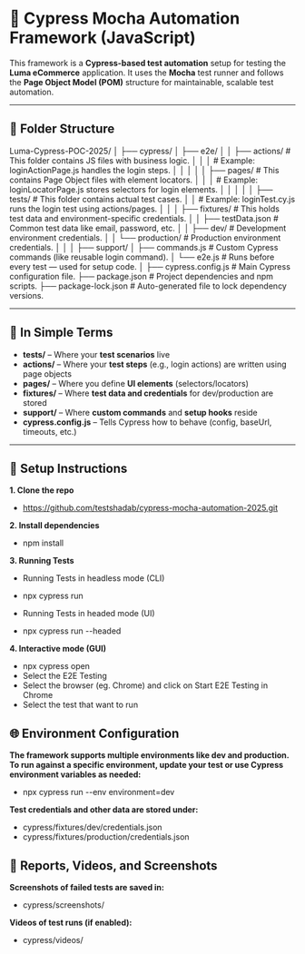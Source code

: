 # 📘 Cypress Mocha Automation Framework (JavaScript)

This framework is a **Cypress-based test automation** setup for testing the **Luma eCommerce** application. It uses the **Mocha** test runner and follows the **Page Object Model (POM)** structure for maintainable, scalable test automation.

---

## 📁 Folder Structure

Luma-Cypress-POC-2025/
│
├── cypress/
│   ├── e2e/
│   │   ├── actions/               # This folder contains JS files with business logic.
│   │   │                          # Example: loginActionPage.js handles the login steps.
│   │   │
│   │   ├── pages/                 # This contains Page Object files with element locators.
│   │   │                          # Example: loginLocatorPage.js stores selectors for login elements.
│   │   │
│   │   ├── tests/                 # This folder contains actual test cases.
│   │                              # Example: loginTest.cy.js runs the login test using actions/pages.
│   │
│   ├── fixtures/                  # This holds test data and environment-specific credentials.
│   │   ├── testData.json          # Common test data like email, password, etc.
│   │   ├── dev/                   # Development environment credentials.
│   │   └── production/            # Production environment credentials.
│   │
│   ├── support/
│       ├── commands.js            # Custom Cypress commands (like reusable login command).
│       └── e2e.js                 # Runs before every test — used for setup code.
│
├── cypress.config.js              # Main Cypress configuration file.
├── package.json                   # Project dependencies and npm scripts.
├── package-lock.json              # Auto-generated file to lock dependency versions.

---

## 📌 In Simple Terms

- **tests/** – Where your **test scenarios** live  
- **actions/** – Where your **test steps** (e.g., login actions) are written using page objects  
- **pages/** – Where you define **UI elements** (selectors/locators)  
- **fixtures/** – Where **test data and credentials** for dev/production are stored  
- **support/** – Where **custom commands** and **setup hooks** reside  
- **cypress.config.js** – Tells Cypress how to behave (config, baseUrl, timeouts, etc.)

---

## 🔧 Setup Instructions

**1. Clone the repo**

- https://github.com/testshadab/cypress-mocha-automation-2025.git

**2. Install dependencies**
- npm install

**3. Running Tests**
- Running Tests in headless mode (CLI)
- npx cypress run

- Running Tests in headed mode (UI)
- npx cypress run --headed

**4. Interactive mode (GUI)**
- npx cypress open
- Select the E2E Testing
- Select the browser (eg. Chrome) and click on Start E2E Testing in Chrome
- Select the test that want to run 

## 🌐 Environment Configuration
**The framework supports multiple environments like dev and production.
To run against a specific environment, update your test or use Cypress environment variables as needed:**

- npx cypress run --env environment=dev

**Test credentials and other data are stored under:**
- cypress/fixtures/dev/credentials.json
- cypress/fixtures/production/credentials.json

## 📸 Reports, Videos, and Screenshots
**Screenshots of failed tests are saved in:**
- cypress/screenshots/

**Videos of test runs (if enabled):**
- cypress/videos/

